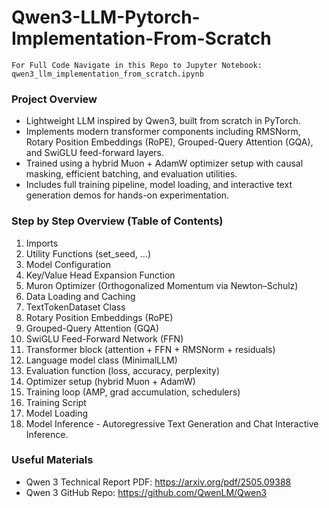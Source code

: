 # Qwen3-LLM-Pytorch-Implementation-From-Scratch
`For Full Code Navigate in this Repo to Jupyter Notebook: qwen3_llm_implementation_from_scratch.ipynb`
### Project Overview
- Lightweight LLM inspired by Qwen3, built from scratch in PyTorch.
- Implements modern transformer components including RMSNorm, Rotary Position Embeddings (RoPE), Grouped-Query Attention (GQA), and SwiGLU feed-forward layers.
- Trained using a hybrid Muon + AdamW optimizer setup with causal masking, efficient batching, and evaluation utilities.
- Includes full training pipeline, model loading, and interactive text generation demos for hands-on experimentation.

### Step by Step Overview (Table of Contents)
1. Imports
2. Utility Functions (set_seed, ...)
3. Model Configuration
4. Key/Value Head Expansion Function
5. Muron Optimizer (Orthogonalized Momentum via Newton–Schulz)
6. Data Loading and Caching
7. TextTokenDataset Class
8. Rotary Position Embeddings (RoPE)
9. Grouped-Query Attention (GQA)
10. SwiGLU Feed-Forward Network (FFN)
11. Transformer block (attention + FFN + RMSNorm + residuals)
12. Language model class (MinimalLLM)
13. Evaluation function (loss, accuracy, perplexity)
14. Optimizer setup (hybrid Muon + AdamW)
15. Training loop (AMP, grad accumulation, schedulers)
16. Training Script
17. Model Loading 
18. Model Inference - Autoregressive Text Generation and Chat Interactive Inference.

### Useful Materials
- Qwen 3 Technical Report PDF: https://arxiv.org/pdf/2505.09388
- Qwen 3 GitHub Repo: https://github.com/QwenLM/Qwen3
